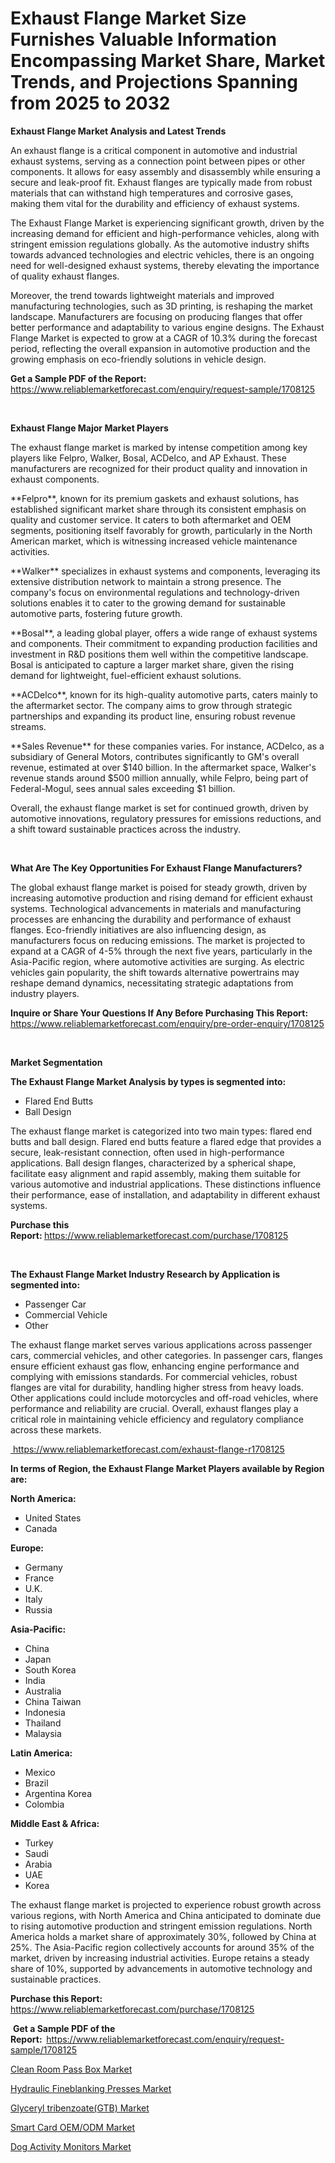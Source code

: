 <p><h1>Exhaust Flange Market Size Furnishes Valuable Information Encompassing Market Share, Market Trends, and Projections Spanning from 2025 to 2032</h1></p><p><strong>Exhaust Flange Market Analysis and Latest Trends</strong></p>
<p><p>An exhaust flange is a critical component in automotive and industrial exhaust systems, serving as a connection point between pipes or other components. It allows for easy assembly and disassembly while ensuring a secure and leak-proof fit. Exhaust flanges are typically made from robust materials that can withstand high temperatures and corrosive gases, making them vital for the durability and efficiency of exhaust systems.</p><p>The Exhaust Flange Market is experiencing significant growth, driven by the increasing demand for efficient and high-performance vehicles, along with stringent emission regulations globally. As the automotive industry shifts towards advanced technologies and electric vehicles, there is an ongoing need for well-designed exhaust systems, thereby elevating the importance of quality exhaust flanges.</p><p>Moreover, the trend towards lightweight materials and improved manufacturing technologies, such as 3D printing, is reshaping the market landscape. Manufacturers are focusing on producing flanges that offer better performance and adaptability to various engine designs. The Exhaust Flange Market is expected to grow at a CAGR of 10.3% during the forecast period, reflecting the overall expansion in automotive production and the growing emphasis on eco-friendly solutions in vehicle design.</p></p>
<p><strong>Get a Sample PDF of the Report:&nbsp;</strong> <a href="https://www.reliablemarketforecast.com/enquiry/request-sample/1708125?utm_campaign=1080&utm_medium=2&utm_source=Github&utm_content=ia&utm_term=25032025&utm_id=exhaust-flange">https://www.reliablemarketforecast.com/enquiry/request-sample/1708125</a></p>
<p>&nbsp;</p>
<p><strong>Exhaust Flange Major Market Players</strong></p>
<p><p>The exhaust flange market is marked by intense competition among key players like Felpro, Walker, Bosal, ACDelco, and AP Exhaust. These manufacturers are recognized for their product quality and innovation in exhaust components. </p><p>**Felpro**, known for its premium gaskets and exhaust solutions, has established significant market share through its consistent emphasis on quality and customer service. It caters to both aftermarket and OEM segments, positioning itself favorably for growth, particularly in the North American market, which is witnessing increased vehicle maintenance activities.</p><p>**Walker** specializes in exhaust systems and components, leveraging its extensive distribution network to maintain a strong presence. The company's focus on environmental regulations and technology-driven solutions enables it to cater to the growing demand for sustainable automotive parts, fostering future growth.</p><p>**Bosal**, a leading global player, offers a wide range of exhaust systems and components. Their commitment to expanding production facilities and investment in R&D positions them well within the competitive landscape. Bosal is anticipated to capture a larger market share, given the rising demand for lightweight, fuel-efficient exhaust solutions.</p><p>**ACDelco**, known for its high-quality automotive parts, caters mainly to the aftermarket sector. The company aims to grow through strategic partnerships and expanding its product line, ensuring robust revenue streams.</p><p>**Sales Revenue** for these companies varies. For instance, ACDelco, as a subsidiary of General Motors, contributes significantly to GM's overall revenue, estimated at over $140 billion. In the aftermarket space, Walker's revenue stands around $500 million annually, while Felpro, being part of Federal-Mogul, sees annual sales exceeding $1 billion.</p><p>Overall, the exhaust flange market is set for continued growth, driven by automotive innovations, regulatory pressures for emissions reductions, and a shift toward sustainable practices across the industry.</p></p>
<p>&nbsp;</p>
<p><strong>What Are The Key Opportunities For Exhaust Flange Manufacturers?</strong></p>
<p><p>The global exhaust flange market is poised for steady growth, driven by increasing automotive production and rising demand for efficient exhaust systems. Technological advancements in materials and manufacturing processes are enhancing the durability and performance of exhaust flanges. Eco-friendly initiatives are also influencing design, as manufacturers focus on reducing emissions. The market is projected to expand at a CAGR of 4-5% through the next five years, particularly in the Asia-Pacific region, where automotive activities are surging. As electric vehicles gain popularity, the shift towards alternative powertrains may reshape demand dynamics, necessitating strategic adaptations from industry players.</p></p>
<p><strong>Inquire or Share Your Questions If Any Before Purchasing This Report:</strong> <a href="https://www.reliablemarketforecast.com/enquiry/pre-order-enquiry/1708125?utm_campaign=1080&utm_medium=2&utm_source=Github&utm_content=ia&utm_term=25032025&utm_id=exhaust-flange">https://www.reliablemarketforecast.com/enquiry/pre-order-enquiry/1708125</a></p>
<p>&nbsp;</p>
<p><strong>Market Segmentation</strong></p>
<p><strong>The Exhaust Flange Market Analysis by types is segmented into:</strong></p>
<p><ul><li>Flared End Butts</li><li>Ball Design</li></ul></p>
<p><p>The exhaust flange market is categorized into two main types: flared end butts and ball design. Flared end butts feature a flared edge that provides a secure, leak-resistant connection, often used in high-performance applications. Ball design flanges, characterized by a spherical shape, facilitate easy alignment and rapid assembly, making them suitable for various automotive and industrial applications. These distinctions influence their performance, ease of installation, and adaptability in different exhaust systems.</p></p>
<p><strong>Purchase this Report:&nbsp;</strong><a href="https://www.reliablemarketforecast.com/purchase/1708125?utm_campaign=1080&utm_medium=2&utm_source=Github&utm_content=ia&utm_term=25032025&utm_id=exhaust-flange">https://www.reliablemarketforecast.com/purchase/1708125</a></p>
<p>&nbsp;</p>
<p><strong>The Exhaust Flange Market Industry Research by Application is segmented into:</strong></p>
<p><ul><li>Passenger Car</li><li>Commercial Vehicle</li><li>Other</li></ul></p>
<p><p>The exhaust flange market serves various applications across passenger cars, commercial vehicles, and other categories. In passenger cars, flanges ensure efficient exhaust gas flow, enhancing engine performance and complying with emissions standards. For commercial vehicles, robust flanges are vital for durability, handling higher stress from heavy loads. Other applications could include motorcycles and off-road vehicles, where performance and reliability are crucial. Overall, exhaust flanges play a critical role in maintaining vehicle efficiency and regulatory compliance across these markets.</p></p>
<p><a href="https://www.reliablemarketforecast.com/exhaust-flange-r1708125?utm_campaign=1080&utm_medium=2&utm_source=Github&utm_content=ia&utm_term=25032025&utm_id=exhaust-flange">&nbsp;https://www.reliablemarketforecast.com/exhaust-flange-r1708125</a></p>
<p><strong>In terms of Region, the Exhaust Flange Market Players available by Region are:</strong></p>
<p>
    <p> <strong> North America: </strong>
        <ul>
            <li>United States</li>
            <li>Canada</li>
        </ul>
        </p> 
    <p> <strong> Europe: </strong>
        <ul>
            <li>Germany</li>
            <li>France</li>
            <li>U.K.</li>
            <li>Italy</li>
            <li>Russia</li>
        </ul>
        </p> 
    <p> <strong> Asia-Pacific: </strong>
        <ul>
            <li>China</li>
            <li>Japan</li>
            <li>South Korea</li>
            <li>India</li>
            <li>Australia</li>
            <li>China Taiwan</li>
            <li>Indonesia</li>
            <li>Thailand</li>
            <li>Malaysia</li>
        </ul>
        </p> 
    <p> <strong> Latin America: </strong>
        <ul>
            <li>Mexico</li>
            <li>Brazil</li>
            <li>Argentina Korea</li>
            <li>Colombia</li>
        </ul>
        </p> 
    <p> <strong> Middle East & Africa: </strong>
        <ul>
            <li>Turkey</li>
            <li>Saudi</li>
            <li>Arabia</li>
            <li>UAE</li>
            <li>Korea</li>
        </ul>
    </p>
    </p>
<p><p>The exhaust flange market is projected to experience robust growth across various regions, with North America and China anticipated to dominate due to rising automotive production and stringent emission regulations. North America holds a market share of approximately 30%, followed by China at 25%. The Asia-Pacific region collectively accounts for around 35% of the market, driven by increasing industrial activities. Europe retains a steady share of 10%, supported by advancements in automotive technology and sustainable practices.</p></p>
<p><strong>Purchase this Report: </strong><a href="https://www.reliablemarketforecast.com/purchase/1708125?utm_campaign=1080&utm_medium=2&utm_source=Github&utm_content=ia&utm_term=25032025&utm_id=exhaust-flange">https://www.reliablemarketforecast.com/purchase/1708125</a></p>
<p>&nbsp;<strong>Get a Sample PDF of the Report:&nbsp;&nbsp;</strong><a href="https://www.reliablemarketforecast.com/enquiry/request-sample/1708125?utm_campaign=1080&utm_medium=2&utm_source=Github&utm_content=ia&utm_term=25032025&utm_id=exhaust-flange">https://www.reliablemarketforecast.com/enquiry/request-sample/1708125</a></p>
<p><strong></strong></p>
<p><p><a href="https://github.com/auriashetzxj/Market-Research-Report-List-1/blob/main/clean-room-pass-box-market.md?utm_campaign=1080&utm_medium=2&utm_source=Github&utm_content=ia&utm_term=25032025&utm_id=exhaust-flange">Clean Room Pass Box Market</a></p><p><a href="https://github.com/rueffmuoloqw/Market-Research-Report-List-1/blob/main/hydraulic-fineblanking-presses-market.md?utm_campaign=1080&utm_medium=2&utm_source=Github&utm_content=ia&utm_term=25032025&utm_id=exhaust-flange">Hydraulic Fineblanking Presses Market</a></p><p><a href="https://github.com/pezezlarue7h/Market-Research-Report-List-1/blob/main/glyceryl-tribenzoategtb-market.md?utm_campaign=1080&utm_medium=2&utm_source=Github&utm_content=ia&utm_term=25032025&utm_id=exhaust-flange">Glyceryl tribenzoate(GTB) Market</a></p><p><a href="https://github.com/lazloklitz2e/Market-Research-Report-List-1/blob/main/smart-card-oemodm-market.md?utm_campaign=1080&utm_medium=2&utm_source=Github&utm_content=ia&utm_term=25032025&utm_id=exhaust-flange">Smart Card OEM/ODM Market</a></p><p><a href="https://github.com/wycheelwayeu/Market-Research-Report-List-1/blob/main/dog-activity-monitors-market.md?utm_campaign=1080&utm_medium=2&utm_source=Github&utm_content=ia&utm_term=25032025&utm_id=exhaust-flange">Dog Activity Monitors Market</a></p></p>
